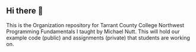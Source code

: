 ## Hi there 👋

This is the Organization repository for Tarrant County College Northwest Programming Fundamentals I taught by Michael Nutt. This will hold our example code (public) and assignments (private) that students are working on.
